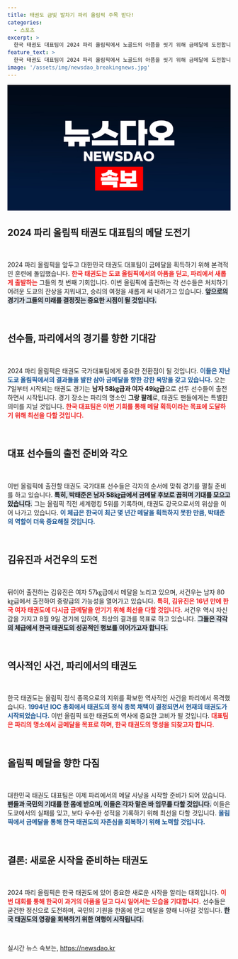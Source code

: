 ```yaml
---
title: 태권도 금빛 발차기 파리 올림픽 주목 받다!
categories:
  - 스포츠
excerpt: >
  한국 태권도 대표팀이 2024 파리 올림픽에서 노골드의 아픔을 씻기 위해 금메달에 도전합니다. 박태준, 김유진, 서건우, 이다빈 등 유망 선수들이 출전, 명예 회복의 순간을 노립니다. 클릭하고 한국 태권도의 뜨거운 열정을 함께 해보세요!
feature_text: >
  한국 태권도 대표팀이 2024 파리 올림픽에서 노골드의 아픔을 씻기 위해 금메달에 도전합니다. 박태준, 김유진, 서건우, 이다빈 등 유망 선수들이 출전, 명예 회복의 순간을 노립니다. 클릭하고 한국 태권도의 뜨거운 열정을 함께 해보세요!
image: '/assets/img/newsdao_breakingnews.jpg'
---
```


<p><img src="/assets/img/newsdao_breakingnews.jpg" alt="koreaapp 속보" /></p>

<h2 data-ke-size="size26">2024 파리 올림픽 태권도 대표팀의 메달 도전기</h2>

<p data-ke-size="size16">&nbsp;</p>

<p>2024 파리 올림픽을 앞두고 대한민국 태권도 대표팀이 금메달을 획득하기 위해 본격적인 훈련에 돌입했습니다. <b><span style="color: #ee2323;">한국 태권도는 도쿄 올림픽에서의 아픔을 딛고, 파리에서 새롭게 출발하는</span></b> 그들의 첫 번째 기회입니다. 이번 올림픽에 출전하는 각 선수들은 처치하기 어려운 도쿄의 잔상을 지워내고, 승리의 여정을 새롭게 써 내려가고 있습니다. <b><span style="background-color: #21538527;">앞으로의 경기가 그들의 미래를 결정짓는 중요한 시점이 될 것입니다.</span></b></p>

<p data-ke-size="size16">&nbsp;</p>

<h2 data-ke-size="size26">선수들, 파리에서의 경기를 향한 기대감</h2>

<p data-ke-size="size16">&nbsp;</p>

<p>2024 파리 올림픽은 태권도 국가대표팀에게 중요한 전환점이 될 것입니다. <b><span style="color: #1a5490;">이들은 지난 도쿄 올림픽에서의 결과들을 발판 삼아 금메달을 향한 강한 욕망을 갖고 있습니다.</span></b> 오는 7일부터 시작되는 태권도 경기는 <b>남자 58㎏급과 여자 49㎏급</b>으로 선두 선수들이 출전하면서 시작됩니다. 경기 장소는 파리의 명소인 <b>그랑 팔레</b>로, 태권도 팬들에게는 특별한 의미를 지닐 것입니다. <b><span style="color: #ee2323;">한국 대표팀은 이번 기회를 통해 메달 획득이라는 목표에 도달하기 위해 최선을 다할 것입니다.</span></b></p>

<p data-ke-size="size16">&nbsp;</p>

<h2 data-ke-size="size26">대표 선수들의 출전 준비와 각오</h2>

<p data-ke-size="size16">&nbsp;</p>

<p>이번 올림픽에 출전할 태권도 국가대표 선수들은 각자의 순서에 맞춰 경기를 펼칠 준비를 하고 있습니다. <b><span style="background-color: #21538527;">특히, 박태준은 남자 58㎏급에서 금메달 후보로 꼽히며 기대를 모으고 있습니다.</span></b> 그는 올림픽 직전 세계랭킹 5위를 기록하며, 태권도 강국으로서의 위상을 이어 나가고 있습니다. <b><span style="color: #1a5490;">이 체급은 한국이 최근 몇 년간 메달을 획득하지 못한 만큼, 박태준의 역할이 더욱 중요해질 것입니다.</span></b></p>

<p data-ke-size="size16">&nbsp;</p>

<h2 data-ke-size="size26">김유진과 서건우의 도전</h2>

<p data-ke-size="size16">&nbsp;</p>

<p>뒤이어 출전하는 김유진은 여자 57㎏급에서 메달을 노리고 있으며, 서건우는 남자 80㎏급에서 출전하여 중량급의 가능성을 열어가고 있습니다. <b><span style="color: #ee2323;">특히, 김유진은 16년 만에 한국 여자 태권도에 다시금 금메달을 안기기 위해 최선을 다할 것입니다.</span></b> 서건우 역시 자신감을 가지고 8월 9일 경기에 임하여, 최상의 결과를 목표로 하고 있습니다. <b><span style="background-color: #21538527;">그들은 각각의 체급에서 한국 태권도의 성공적인 행보를 이어가고자 합니다.</span></b></p>

<p data-ke-size="size16">&nbsp;</p>

<h2 data-ke-size="size26">역사적인 사건, 파리에서의 태권도</h2>

<p data-ke-size="size16">&nbsp;</p>

<p>한국 태권도는 올림픽 정식 종목으로의 지위를 확보한 역사적인 사건을 파리에서 목격했습니다. <b><span style="color: #1a5490;">1994년 IOC 총회에서 태권도의 정식 종목 채택이 결정되면서 현재의 태권도가 시작되었습니다.</span></b> 이번 올림픽 또한 태권도의 역사에 중요한 고비가 될 것입니다. <b><span style="color: #ee2323;">대표팀은 파리의 명소에서 금메달을 목표로 하며, 한국 태권도의 명성을 되찾고자 합니다.</span></b></p>

<p data-ke-size="size16">&nbsp;</p>

<h2 data-ke-size="size26">올림픽 메달을 향한 다짐</h2>

<p data-ke-size="size16">&nbsp;</p>

<p>대한민국 태권도 대표팀은 이제 파리에서의 메달 사냥을 시작할 준비가 되어 있습니다. <b><span style="background-color: #21538527;">팬들과 국민의 기대를 한 몸에 받으며, 이들은 각자 맡은 바 임무를 다할 것입니다.</span></b> 이들은 도쿄에서의 실패를 잊고, 보다 우수한 성적을 기록하기 위해 최선을 다할 것입니다. <b><span style="color: #1a5490;">올림픽에서 금메달을 통해 한국 태권도의 자존심을 회복하기 위해 노력할 것입니다.</span></b></p>

<p data-ke-size="size16">&nbsp;</p>

<h2 data-ke-size="size26">결론: 새로운 시작을 준비하는 태권도</h2>

<p data-ke-size="size16">&nbsp;</p>

<p>2024 파리 올림픽은 한국 태권도에 있어 중요한 새로운 시작을 알리는 대회입니다. <b><span style="color: #ee2323;">이번 대회를 통해 한국이 과거의 아픔을 딛고 다시 일어서는 모습을 기대합니다.</span></b> 선수들은 굳건한 정신으로 도전하며, 국민의 기원을 한몸에 안고 메달을 향해 나아갈 것입니다. <b><span style="background-color: #21538527;">한국 태권도의 영광을 회복하기 위한 여행이 시작됩니다.</span></b></p>

<p data-ke-size="size16">&nbsp;</p>
실시간 뉴스 속보는, <a href="https://newsdao.kr" rel="dofollow">https://newsdao.kr</a>


